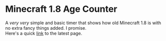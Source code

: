 # Minecraft 1.8 Age Counter

A _very very_ simple and basic timer that shows how old Minecraft 1.8 is with no extra fancy things added. I promise.\
Here's a quick [link](https://cryptomorin.github.io/Minecraft-1.8-Counter/) to the latest page.